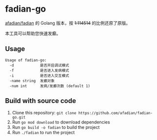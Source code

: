 # fadian-go

[afadian/fadian](https://github.com/afadian/fadian) 的 Golang 版本，按 ~~1:114514~~ 的比例还原了原版。

本工具可以帮助您快速发癫。

## Usage

```
Usage of fadian-go:
  -d            是否开启调试模式
  -f            是否进入发病模式
  -i            是否进入交互模式
  -name string  发癫对象
  -num int      发病/发癫次数 (default 1)
```

## Build with source code

1. Clone this repository: `git clone https://github.com/afadian/fadian-go.git`
2. Run `go mod download` to download dependencies
3. Run `go build -o fadian` to build the project
4. Run `./fadian` to run the project
